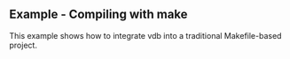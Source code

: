 ## Example - Compiling with make

This example shows how to integrate vdb into a traditional Makefile-based project.
